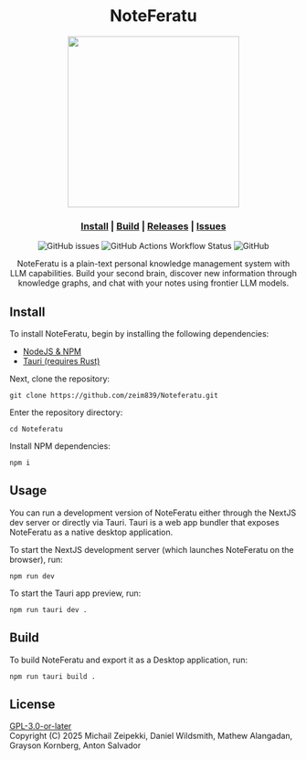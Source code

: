 <div align="center">
<h1>NoteFeratu</h1>
<img src="https://github.com/user-attachments/assets/480cba58-1efe-4909-a90b-8ddc3452f06e" width="300px" />
<h3>

[Install](#install) | [Build](#build) | [Releases](https://github.com/zeim839/Noteferatu/releases) | [Issues](https://github.com/zeim839/Noteferatu/issues)

</h3>

![GitHub issues](https://img.shields.io/github/issues-raw/zeim839/Noteferatu)
![GitHub Actions Workflow Status](https://img.shields.io/github/actions/workflow/status/zeim839/Noteferatu/tauri-build.yml)
![GitHub](https://img.shields.io/github/license/zeim839/Noteferatu)

NoteFeratu is a plain-text personal knowledge management system with LLM capabilities. Build your second brain, discover new information through knowledge graphs, and chat with your notes using frontier LLM models.
</div>

## Install
To install NoteFeratu, begin by installing the following dependencies:
 - [NodeJS & NPM](https://nodejs.org/en)
 - [Tauri (requires Rust)](https://v2.tauri.app/start/prerequisites/)

Next, clone the repository:
```
git clone https://github.com/zeim839/Noteferatu.git
```

Enter the repository directory:
```
cd Noteferatu
```

Install NPM dependencies:
```
npm i
```
## Usage
You can run a development version of NoteFeratu either through the NextJS dev server or directly via Tauri. Tauri is a web app bundler that exposes NoteFeratu as a native desktop application.

To start the NextJS development server (which launches NoteFeratu on the browser), run:
```
npm run dev
```

To start the Tauri app preview, run:
```
npm run tauri dev .
```

## Build
To build NoteFeratu and export it as a Desktop application, run:
```
npm run tauri build .
```

## License
[GPL-3.0-or-later](LICENSE) <br/>
Copyright (C) 2025 Michail Zeipekki, Daniel Wildsmith, Mathew Alangadan, Grayson Kornberg, Anton Salvador
